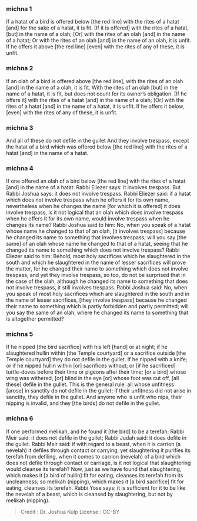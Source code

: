 
### michna 1
If a hatat of a bird is offered below [the red line] with the rites of a hatat [and] for the sake of a hatat, it is fit. [If it is offered] with the rites of a hatat, [but] in the name of a olah; [Or] with the rites of an olah [and] in the name of a hatat; Or with the rites of an olah [and] in the name of an olah, it is unfit. If he offers it above [the red line] [even] with the rites of any of these, it is unfit.

### michna 2
If an olah of a bird is offered above [the red line], with the rites of an olah [and] in the name of a olah, it is fit. With the rites of an olah [but] in the name of a hatat, it is fit, but does not count for its owner’s obligation. [If he offers it] with the rites of a hatat [and] in the name of a olah; [Or] with the rites of a hatat [and] in the name of a hatat, it is unfit. If he offers it below, [even] with the rites of any of these, it is unfit.

### michna 3
And all of these do not defile in the gullet And they involve trespass, except the hatat of a bird which was offered below [the red line] with the rites of a hatat [and] in the name of a hatat.

### michna 4
If one offered an olah of a bird below [the red line] with the rites of a hatat [and] in the name of a hatat: Rabbi Eliezer says: it involves trespass. But Rabbi Joshua says: it does not involve trespass. Rabbi Eliezer said: if a hatat which does not involve trespass when he offers it for its own name, nevertheless when he changes the name [for which it is offered] it does involve trespass, is it not logical that an olah which does involve trespass when he offers it for its own name, would involve trespass when he changes its name? Rabbi Joshua said to him: No, when you speak of a hatat whose name he changed to that of an olah, [it involves trespass] because he changed its name to something that involves trespass; will you say [the same] of an olah whose name he changed to that of a hatat, seeing that he changed its name to something which does not involve trespass? Rabbi Eliezer said to him: Behold, most holy sacrifices which he slaughtered in the south and which he slaughtered in the name of lesser sacrifices will prove the matter, for he changed their name to something which does not involve trespass, and yet they involve trespass, so too, do not be surprised that in the case of the olah, although he changed its name to something that does not involve trespass, it still involves trespass. Rabbi Joshua said: No, when you speak of most holy sacrifices which are slaughtered in the south and in the name of lesser sacrifices, [they involve trespass] because he changed their name to something which is partly forbidden and partly permitted; will you say the same of an olah, where he changed its name to something that is altogether permitted?

### michna 5
If he nipped [the bird sacrifice] with his left [hand] or at night; if he slaughtered hullin within [the Temple courtyard] or a sacrifice outside [the Temple courtyard] they do not defile in the gullet. If he nipped with a knife; or if he nipped hullin within [or] sacrifices without; or [if he sacrificed] turtle-doves before their time or pigeons after their time; [or a bird] whose wing was withered, [or] blind in the eye [or] whose foot was cut off,   [all these] defile in the gullet. This is the general rule: all whose unfitness [arose] in sanctity do not defile in the gullet; if their unfitness did not arise in sanctity, they defile in the gullet. And anyone who is unfit who nips, their nipping is invalid, and they [the birds] do not defile in the gullet.

### michna 6
If one performed melikah, and he found it [the bird] to be a terefah: Rabbi Meir said: it does not defile in the gullet; Rabbi Judah said: it does defile in the gullet. Rabbi Meir said: if with regard to a beast, when it is carrion (a nevelah) it defiles through contact or carrying, yet slaughtering it purifies its terefah from defiling, when it comes to carrion (nevelah) of a bird which does not defile through contact or carriage, is it not logical that slaughtering would cleanse its terefah? Now, just as we have found that slaughtering, which makes it [a bird of hullin] fit for eating, cleanses its terefah from its uncleanness; so melikah (nipping), which makes it [a bird sacrifice] fit for eating, cleanses its terefah. Rabbi Yose says: it is sufficient for it to be like the nevelah of a beast, which is cleansed by slaughtering, but not by melikah (nipping).

>Credit : Dr. Joshua Kulp
>License : CC-BY
